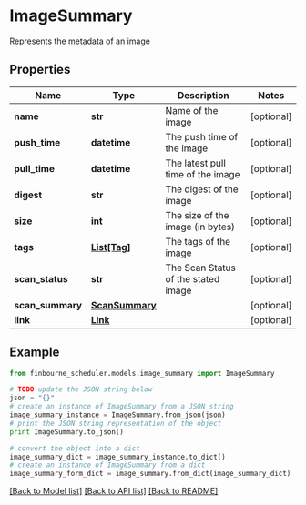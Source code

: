 # ImageSummary

Represents the metadata of an image

## Properties
Name | Type | Description | Notes
------------ | ------------- | ------------- | -------------
**name** | **str** | Name of the image | [optional] 
**push_time** | **datetime** | The push time of the image | [optional] 
**pull_time** | **datetime** | The latest pull time of the image | [optional] 
**digest** | **str** | The digest of the image | [optional] 
**size** | **int** | The size of the image (in bytes) | [optional] 
**tags** | [**List[Tag]**](Tag.md) | The tags of the image | [optional] 
**scan_status** | **str** | The Scan Status of the stated image | [optional] 
**scan_summary** | [**ScanSummary**](ScanSummary.md) |  | [optional] 
**link** | [**Link**](Link.md) |  | [optional] 

## Example

```python
from finbourne_scheduler.models.image_summary import ImageSummary

# TODO update the JSON string below
json = "{}"
# create an instance of ImageSummary from a JSON string
image_summary_instance = ImageSummary.from_json(json)
# print the JSON string representation of the object
print ImageSummary.to_json()

# convert the object into a dict
image_summary_dict = image_summary_instance.to_dict()
# create an instance of ImageSummary from a dict
image_summary_form_dict = image_summary.from_dict(image_summary_dict)
```
[[Back to Model list]](../README.md#documentation-for-models) [[Back to API list]](../README.md#documentation-for-api-endpoints) [[Back to README]](../README.md)


